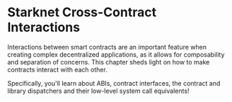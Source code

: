 # Starknet Cross-Contract Interactions

Interactions between smart contracts are an important feature when creating complex decentralized applications, as it allows for composability and separation of concerns. This chapter sheds light on how to make contracts interact with each other.

Specifically, you'll learn about ABIs, contract interfaces, the contract and library dispatchers and their low-level system call equivalents!
